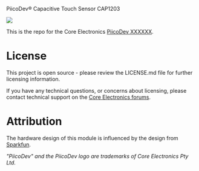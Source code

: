 <!-- TODO How to use this template
Follow these commented instructions to build the repo.
Delete the instructions as you go, to keep for a cleaner final file.
 -->

PiicoDev® Capacitive Touch Sensor CAP1203

<!-- TODO update link URL with CE SKU -->
<!-- TODO update link title -->
![](Documents/showcase-render.png)

This is the repo for the Core Electronics [PiicoDev XXXXXX](https://core-electronics.com.au/catalog/product/view/sku/XXXXXX).

<!-- TODO populate below here from the tutorial -->

# License
This project is open source - please review the LICENSE.md file for further licensing information.

If you have any technical questions, or concerns about licensing, please contact technical support on the [Core Electronics forums](https://forum.core-electronics.com.au/).

# Attribution
The hardware design of this module is influenced by the design from [Sparkfun](https://github.com/sparkfun/Qwiic_Capacitive_Touch_Slider_CAP1203).

*\"PiicoDev\" and the PiicoDev logo are trademarks of Core Electronics Pty Ltd.*
